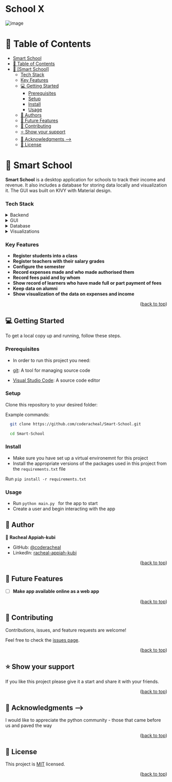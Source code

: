 # School X
<a name="readme-top"></a>


![image](https://github.com/coderacheal/SmartTracker-School/assets/97846040/40034e28-5381-4c42-a2f9-707c096fd084)



# 📗 Table of Contents

- [Smart School](#catalog)
- [📗 Table of Contents](#-table-of-contents)
- [📖 \[Smart School\] ](#-catalog-)
    - [Tech Stack ](#tech-stack-)
    - [Key Features ](#key-features-)
  - [💻 Getting Started ](#-getting-started-)
    - [Prerequisites](#prerequisites)
    - [Setup](#setup)
    - [Install](#install)
    - [Usage](#usage)
  - [👥 Authors ](#-author-)
  - [🔭 Future Features ](#-future-features-)
  - [🤝 Contributing ](#-contributing-)
  - [⭐️ Show your support ](#️-show-your-support-)
  - [🙏 Acknowledgments  --\>](#-acknowledgments----)
  - [📝 License ](#-license-)

# 📖 Smart School <a name="about-project"></a>
**Smart School** is a desktop application for schools to track their income and revenue. It also includes a database for storing data locally and visualization it. The GUI was built on KIVY with Material design. 

<!-- ## 🛠 Built With <a name="built-with"></a> --> 

### Tech Stack <a name="tech-stack"></a>

<details>
  <summary>Backend</summary>
<ul>
  <li><a href="https://www.python.org/download/releases/3.0/">Python</a></li>
</ul>
</details> 

<details>
  <summary>GUI</summary>
<ul>
  <li><a href="https://kivymd.readthedocs.io/en/1.1.1/">KivyMD</a></li>
</ul>
</details> 

<details>
  <summary>Database</summary>
<ul>
  <li><a href="https://www.sqlite.org/index.html">SQLite</a></li>
</ul>
</details>

<details>
  <summary>Visualizations</summary>
<ul>
  <li><a href="https://matplotlib.org/l">Matplotlib</a></li>
</ul>
</details>



### Key Features <a name="key-features"></a>

- **Register students into a class**
- **Register teachers with their salary grades**
- **Configure the semester**
- **Record expenses made and who made authorised them**
- **Record fees paid and by whom**
- **Show record of learners who have made full or part payment of fees**
- **Keep data on alumni**
- **Show visualization of the data on expenses and income**

<p align="right">(<a href="#readme-top">back to top</a>)</p>


## 💻 Getting Started <a name="getting-started"></a>

To get a local copy up and running, follow these steps.

### Prerequisites

- In order to run this project you need:

- [git](https://git-scm.com/downloads): A tool for managing source code
- [Visual Studio Code](https://code.visualstudio.com/): A source code editor

### Setup

Clone this repository to your desired folder:

 Example commands:

```sh
  git clone https://github.com/coderacheal/Smart-School.git
  
  cd Smart-School
```


### Install
- Make sure you have set up a virtual environemnt for this project
- Install the appropriate versions of the packages used in this project from the `requirements.txt` file

Run
    `
    pip install -r requirements.txt
    `


### Usage

- Run `python main.py ` for the app to start
- Create a user and begin interacting with the app


## 👥 Author <a name="author"></a>

👤 **Racheal Appiah-kubi**

- GitHub: [@coderacheal](https://github.com/coderacheal)
- LinkedIn: [racheal-appiah-kubi](https://www.linkedin.com/in/racheal-appiah-kubi/)


<p align="right">(<a href="#readme-top">back to top</a>)</p>

## 🔭 Future Features <a name="future-features"></a>

- [ ] **Make app available online as a web app**


<p align="right">(<a href="#readme-top">back to top</a>)</p>

## 🤝 Contributing <a name="contributing"></a>

Contributions, issues, and feature requests are welcome!

Feel free to check the [issues page](../../issues/).

<p align="right">(<a href="#readme-top">back to top</a>)</p>

## ⭐️ Show your support <a name="support"></a>

If you like this project please give it a start and share it with your friends. 

<p align="right">(<a href="#readme-top">back to top</a>)</p>

## 🙏 Acknowledgments <a name="acknowledgements"></a> -->

I would like to appreciate the python community - those that came before us and paved the way

<p align="right">(<a href="#readme-top">back to top</a>)</p>

## 📝 License <a name="license"></a>

This project is [MIT](./LICENSE) licensed.

<p align="right">(<a href="#readme-top">back to top</a>)</p>

